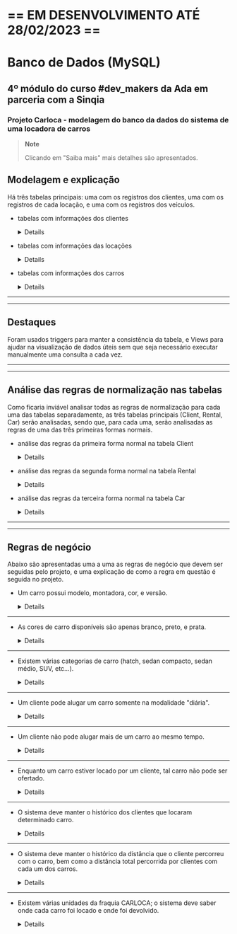 # == EM DESENVOLVIMENTO ATÉ 28/02/2023 ==

# Banco de Dados (MySQL)
## 4º módulo do curso #dev_makers da Ada em parceria com a Sinqia
### Projeto Carloca - modelagem do banco da dados do sistema de uma locadora de carros

> **Note**
> 
> Clicando em "Saiba mais" mais detalhes são apresentados.

## Modelagem e explicação
Há três tabelas principais: uma com os registros dos clientes, uma com os registros de cada locação, e uma com os registros dos veículos.

- tabelas com informações dos clientes

  <details>

  ![client](https://user-images.githubusercontent.com/17331645/221346112-45ff80f7-c234-421c-9ecc-8c12c977ad38.png)

  Nesta modelagem cada cliente tem exatamente um nome, um endereço, e um telefone. Diferentes clientes (por exemplo um pai e seu filho) podem ter os mesmos endereço e telefone; além disso, clientes diferentes podem ter coincidentemente o mesmo nome.
  
  </details>
  
- tabelas com informações das locações

  <details>

  ![rental](https://user-images.githubusercontent.com/17331645/221346477-e5f87ca6-23fa-428e-9622-e5a6d31c49f1.png)

  A tabela Rental guarda os registros das locações. Os campos id_location_of_return, return_date, e car_km_at_return permanecem NULL até o término da locação, que termina quando o carro é efetivamente devolvido.

  A tabela Carloca_Location guarda as informações das unidades da franquia da Carloca, e, de forma semelhante à tabela Client, se liga às tabelas Address e Telephone.
  
  </details>
  
- tabelas com informações dos carros

  <details>
  
  ![car](https://user-images.githubusercontent.com/17331645/221346741-6b81054b-bbe8-4010-9bb2-97564041a008.png)

  A tabela Car previsivelmente guarda as informações dos carros. Cada carro tem um modelo, modelo este que, por sua vez, é exclusivo de uma montadora (portanto a informação do modelo carrega para Car a informação da montadora; por exemplo, não existe carro modelo Gol da Fiat, Gol é da Volkswagen).
  
  </details>

----
----

## Destaques

Foram usados triggers para manter a consistência da tabela, e Views para ajudar na visualização de dados úteis sem que seja necessário executar manualmente uma consulta a cada vez.

----
----

## Análise das regras de normalização nas tabelas
Como ficaria inviável analisar todas as regras de normalização para cada uma das tabelas separadamente, as três tabelas principais (Client, Rental, Car) serão analisadas, sendo que, para cada uma, serão analisadas as regras de uma das três primeiras formas normais.

- análise das regras da primeira forma normal na tabela Client

  <details>
  
  ![client (2)](https://user-images.githubusercontent.com/17331645/221347841-41f74a71-d03f-430e-a8f6-2bc353871b27.png)

  Segundo o Material do Aluno, disponibilizado no Class pela Ada:
  "[...] dizemos que uma tabela está na 1FN quando não há grupo de dados repetidos, e também não há campos que guardam valores compostos".
  
  Podemos ver que não há grupo de dados repetidos, e que os campos que guardariam valores compostos (como endereço e telefone) foram substituídos por chaves extrangeiras de outras tabelas. Sendo assim, a tabela segue as regras da primeira forma normal.

  </details>
  
- análise das regras da segunda forma normal na tabela Rental

  <details>
  
  ![rental (1)](https://user-images.githubusercontent.com/17331645/221347967-f3aa7e75-8505-49ce-8445-cfedb52b020e.png)

  Pressupõe-se que a tabela já esteja na primeira forma normal.
  
  Segundo o Material do Aluno, disponibilizado no Class pela Ada:
  "Dizemos que uma tabela está na segunda forma normal(2FN) se ela estiver na 1FN e todos os atributos que são não chave (PK/FK) forem totalmente dependentes da chave primária da tabela".
  
  Todos os atributos que não são chave (aqueles atributos que, nesta tabela, não começam com id) são características intrínsecas da locação específica, isto é, são  completamente dependentes da chave primária. Portanto a tabela segue as regras da segunda forma normal.

  </details>
  
- análise das regras da terceira forma normal na tabela Car

  <details>
  
  ![car (1)](https://user-images.githubusercontent.com/17331645/221348178-5cf78cd3-fd5d-4d9a-aa1c-cd23f2ede4a4.png)
  
  Pressupõe-se que a tabela já esteja na segunda forma normal.

  Segundo o Material do Aluno, disponibilizado no Class pela Ada:
  "Dizemos que uma tabela está na terceira forma normal (3FN) se ela estiver na 2FN e não tivermos uma coluna não chave dependente de outra coluna não chave".
  
  Todos os atributos que não são chave (manufacture_year, price_per_day, etc) são independentes entre si, portanto as regras da terceira forma normal são seguidas.

  </details>

----
----

## Regras de negócio
Abaixo são apresentadas uma a uma as regras de negócio que devem ser seguidas pelo projeto, e uma explicação de como a regra em questão é seguida no projeto.

- Um carro possui modelo, montadora, cor, e versão.

  <details>

  ![2023-02-24 (1)](https://user-images.githubusercontent.com/17331645/221272479-a8c65ef9-fe10-4d05-a40d-aecf1eadc044.png)

  ![2023-02-24 (2)](https://user-images.githubusercontent.com/17331645/221272487-64b81229-919e-4003-b31c-931217a52fa3.png)

  ![model (2)](https://user-images.githubusercontent.com/17331645/221274752-96361671-61fb-47ea-a7c9-bdb48cd364bb.png)

  ![model (1)](https://user-images.githubusercontent.com/17331645/221274778-0532681f-868c-41e3-8023-05a67f1c134c.png)

  podemos ver através das imagens acima que, além de outros atributos, um carro tem modelo, cor, e versão. Como cada modelo tem uma montadora específica, a regra de negócio é respeitada.

  </details>
  
----

- As cores de carro disponíveis são apenas branco, preto, e prata.
 
  <details>

  ![color (1)](https://user-images.githubusercontent.com/17331645/221324245-0aba5712-fe75-43c6-9757-406e02dff086.png)

  ![color](https://user-images.githubusercontent.com/17331645/221324249-de8cd3b7-3217-4ba3-bd02-a5b53c604bf2.png)

  Cada carro tem exatamente uma cor, sendo que as cores estão listadas na tabela Color (para adicionar uma nova cor basta adicionar uma nova linha à tabela Color). Sendo assim, a regra de negócio é obedecida.
  
  </details>

----

- Existem várias categorias de carro (hatch, sedan compacto, sedan médio, SUV, etc...).

  <details>

  ![category (2)](https://user-images.githubusercontent.com/17331645/221324436-2466c714-9371-40b0-bf98-1df46c8f3e04.png)

  ![category (1)](https://user-images.githubusercontent.com/17331645/221324440-9d87a33f-e3f1-47c4-8d58-dd944b26beb1.png)

  Na modelagem seguida, cada carro possui uma categoria. As categorias estão listadas na tabela Category. Para adicionar uma nova categoria basta adicionar um novo registro (uma nova linha) à tabela Category. Assim, esta regra de negócio é obedecida.
  
  </details>

----

- Um cliente pode alugar um carro somente na modalidade "diária".

  <details>

  ![rental (1)](https://user-images.githubusercontent.com/17331645/221328214-20d33808-acbf-4239-93c2-d7276734d7e1.png)

  ![rental (2)](https://user-images.githubusercontent.com/17331645/221328218-aa0a8284-c181-42fa-afce-bd80b4a028f2.png)

  Cada registro de locação de carro (registrados na tabela Rental) possui as datas de início da locação, e de fim da locação (quando o carro é devolvido). Assim é possível saber quantos dias o cliente locatário ficou com o carro, para que o cliente seja cobrado de acordo com o número de dias que ficou com o carro. Sendo assim, esta regra de negócio é respeitada.

  </details>
  
----

- Um cliente não pode alugar mais de um carro ao mesmo tempo.

  <details>

  ![2023-02-24 (21)](https://user-images.githubusercontent.com/17331645/221328763-3ab61255-732d-4039-a7f7-967d75b810bd.png)

  ![2023-02-24 (22)](https://user-images.githubusercontent.com/17331645/221328765-c206c36c-f0f1-4c38-a845-1dada39f1ed4.png)

  Os triggers mostrados nas imagens acima impedem que um cliente que já esteja com um carro alugue um segundo carro. Os triggers funcionam da seguinte forma: os triggers verificam se na tabela de locação (Rental) existe algum registro para determinado cliente (identificado pelo campo id_client) em que a data de retorno do carro esteja nula (isto é, ainda não occoreu). Caso haja, isso significa que aquele cliente em questão já iniciou uma locação que ainda não terminou. Os triggers garantem que neste caso uma nova locação não possa ser registrada.
  
  </details>

----

- Enquanto um carro estiver locado por um cliente, tal carro não pode ser ofertado.

  <details>
  
  ![available_cars (1)](https://user-images.githubusercontent.com/17331645/221333356-38614d75-9645-4019-b161-1f7b62643d4a.png)

  ![available_cars (2)](https://user-images.githubusercontent.com/17331645/221333358-f5ac3aa5-9094-4e4e-9cc1-2a54fcdf33c9.png)
  
  Foi criada uma View que mostra de maneira atualizada os carros que não estão locados em determinado momento. Ofertando-se apenas os carros que estão presentes nesta View garante-se o cumprimento da regra de negócio.
  
  </details>

----

- O sistema deve manter o histórico dos clientes que locaram determinado carro.
 
  <details>
  
  ![view clientes que alugaram determinado carro (1)](https://user-images.githubusercontent.com/17331645/221334259-9c44bffe-b006-44f8-9ac0-8c33db44c109.png)

  ![view clientes que alugaram determinado carro (2)](https://user-images.githubusercontent.com/17331645/221334263-18fa487e-d5eb-42a9-87e4-dcfec2e15ddf.png)
  
  Foi criada uma View que mostra quais clientes já alugaram determinado carro, satisfazendo assim a regra de negócio.
  
  É interessante observar que esta mesma View possui ainda outra funcionalidade, semelhante: caso a View seja ordenada pelos ids dos clientes, será possível ter uma visualização fácil de quais carros determinado cliente já alugou (em vez de quais clientes já alugaram determinado carro).
  
  </details>

----

- O sistema deve manter o histórico da distância que o cliente percorreu com o carro, bem como a distância total percorrida por clientes com cada um dos carros.

  <details>
  
  ![view total travelled by clients distance for each car (2)](https://user-images.githubusercontent.com/17331645/221337080-93894dd8-be45-460d-8fb4-5cb48baa49a7.png)

  ![view total travelled by clients distance for each car (1)](https://user-images.githubusercontent.com/17331645/221337097-291c34dd-ea18-4b4d-98cc-52fd0c4154f2.png)

  ![view travelled distance by client and car (1)](https://user-images.githubusercontent.com/17331645/221337102-9cfe6fa8-3054-4c3b-a236-e3109567beff.png)

  ![view travelled distance by client and car (2)](https://user-images.githubusercontent.com/17331645/221337110-1c221b7b-96ec-4cad-b8e5-3aa9d5db9d78.png)

  Foram criadas duas Views para satisfazer as condições da regra de negócio: uma View que mostra a distância em quilômetros que cada cliente percorreu com cada carro, e outra View que mostra quanto cada um dos carros já percorreu em locações. Caso algum carro/cliente não apareça nas Views é porque ainda não há registro de locação para o cliente/carro em questão.

  </details>

----

- Existem várias unidades da fraquia CARLOCA; o sistema deve saber onde cada carro foi locado e onde foi devolvido.

  <details>
  
  ![rental (1)](https://user-images.githubusercontent.com/17331645/221345384-0a5490ab-501f-4dcf-820e-3fe174b0a2a4.png)

  ![rental (2)](https://user-images.githubusercontent.com/17331645/221345385-163baba6-6df1-4226-b270-1af95a7b9eaf.png)

  A tabela Rental guarda informações de em que unidade da Carloca o aluguel foi iniciado, e em que unidade da Carloca o carro foi efetivamente devolvido. Portanto, a regra de negócio é atendida.
  
  </details>
